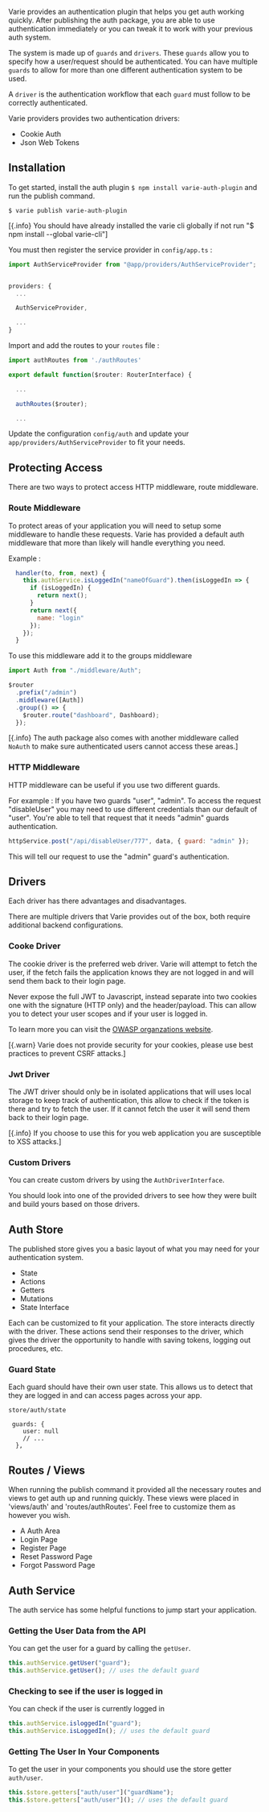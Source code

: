 Varie provides an authentication plugin that helps you get auth working quickly.
After publishing the auth package, you are able to use authentication immediately
or you can tweak it to work with your previous auth system.

The system is made up of `guards` and `drivers`. These `guards` allow you to specify how
a user/request should be authenticated. You can have multiple `guards` to allow for more than
one different authentication system to be used.

A `driver` is the authentication workflow that each `guard` must follow to be correctly authenticated.

Varie providers provides two authentication drivers:

- Cookie Auth
- Json Web Tokens

## Installation

To get started, install the auth plugin `$ npm install varie-auth-plugin` and run the publish command.

`$ varie publish varie-auth-plugin`

[{.info} You should have already installed the varie cli globally if not run "$ npm install --global varie-cli"]

You must then register the service provider in `config/app.ts` :

```js
import AuthServiceProvider from "@app/providers/AuthServiceProvider";


providers: {
  ...

  AuthServiceProvider,

  ...
}
```

Import and add the routes to your `routes` file :

```js
import authRoutes from './authRoutes'

export default function($router: RouterInterface) {

  ...

  authRoutes($router);

  ...
```

Update the configuration `config/auth` and update your `app/providers/AuthServiceProvider` to fit your needs.

## Protecting Access

There are two ways to protect access HTTP middleware, route middleware.

### Route Middleware

To protect areas of your application you will need to setup some middleware to handle these requests. Varie has provided
a default auth middleware that more than likely will handle everything you need.

Example :

```js
  handler(to, from, next) {
    this.authService.isLoggedIn("nameOfGuard").then(isLoggedIn => {
      if (isLoggedIn) {
        return next();
      }
      return next({
        name: "login"
      });
    });
  }
```

To use this middleware add it to the groups middleware

```js
import Auth from "./middleware/Auth";

$router
  .prefix("/admin")
  .middleware([Auth])
  .group(() => {
    $router.route("dashboard", Dashboard);
  });
```

[{.info} The auth package also comes with another middleware called `NoAuth` to make sure authenticated users cannot access these areas.]

### HTTP Middleware

HTTP middleware can be useful if you use two different guards.

For example : If you have two guards "user", "admin". To access the request "disableUser" you may need to use
different credentials than our default of "user". You're able to tell that request that it needs
"admin" guards authentication.

```js
httpService.post("/api/disableUser/777", data, { guard: "admin" });
```

This will tell our request to use the "admin" guard's authentication.

## Drivers

Each driver has there advantages and disadvantages.

There are multiple drivers that Varie provides out of the box, both require additional backend configurations.

### Cooke Driver

The cookie driver is the preferred web driver. Varie will attempt to fetch the user, if the fetch fails
the application knows they are not logged in and will send them back to their login page.

Never expose the full JWT to Javascript, instead separate into two cookies one with the signature (HTTP only) and the header/payload. This can allow you to detect your user scopes and if your user is logged in.

To learn more you can visit the [OWASP organzations website](https://www.owasp.org/index.php/HTML5_Security_Cheat_Sheet#Local_Storage).

[{.warn} Varie does not provide security for your cookies, please use best practices to prevent CSRF attacks.]

### Jwt Driver

The JWT driver should only be in isolated applications that will uses local storage to keep track of authentication, this allow to check if the token is there and try to fetch the user.
If it cannot fetch the user it will send them back to their login page.

[{.info} If you choose to use this for you web application you are susceptible to XSS attacks.]

### Custom Drivers

You can create custom drivers by using the `AuthDriverInterface`.

You should look into one of the provided drivers to see how they were built and build yours based on those drivers.

## Auth Store

The published store gives you a basic layout of what you may need for your authentication system.

- State
- Actions
- Getters
- Mutations
- State Interface

Each can be customized to fit your application. The store interacts directly with the driver.
These actions send their responses to the driver, which gives the driver the
opportunity to handle with saving tokens, logging out procedures, etc.

### Guard State

Each guard should have their own user state. This allows us to detect that they are logged in and
can access pages across your app.

`store/auth/state`

```
 guards: {
    user: null
    // ...
  },
```

## Routes / Views

When running the publish command it provided all the necessary routes and views to get auth up and running quickly.
These views were placed in 'views/auth' and 'routes/authRoutes'. Feel free to customize them as however you wish.

- A Auth Area
- Login Page
- Register Page
- Reset Password Page
- Forgot Password Page

## Auth Service

The auth service has some helpful functions to jump start your application.

### Getting the User Data from the API

You can get the user for a guard by calling the `getUser`.

```js
this.authService.getUser("guard");
this.authService.getUser(); // uses the default guard
```

### Checking to see if the user is logged in

You can check if the user is currently logged in

```js
this.authService.isloggedIn("guard");
this.authService.isLoggedIn(); // uses the default guard
```

### Getting The User In Your Components

To get the user in your components you should use the store getter `auth/user`.

```js
this.$store.getters["auth/user"]("guardName");
this.$store.getters["auth/user"](); // uses the default guard
```
